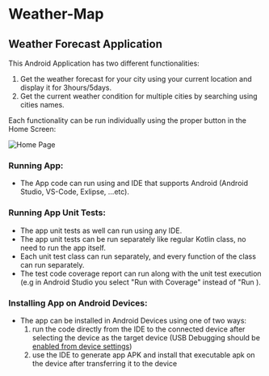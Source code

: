 # Weather-Map
## Weather Forecast Application

This Android Application has two different functionalities:
1. Get the weather forecast for your city using your current location and display it for 3hours/5days.
2. Get the current weather condition for multiple cities by searching using cities names.

Each functionality can be run individually using the proper button in the Home Screen:

![Home Page](https://docs.google.com/uc?export=download&id=1YmUDYVL5Apyq5EurCrfXdS0n_dI_emOb)

### Running App:
- The App code can run using and IDE that supports Android (Android Studio, VS-Code, Exlipse, ...etc).

### Running App Unit Tests:
- The app unit tests as well can run using any IDE.
- The app unit tests can be run separately like regular Kotlin class, no need to run the app itself.
- Each unit test class can run separately, and every function of the class can run separately.
- The test code coverage report can run along with the unit test execution (e.g in Android Studio you select "Run <class-name> with Coverage" instead of "Run <class-name>).
  
### Installing App on Android Devices:
- The app can be installed in Android Devices using one of two ways:
    1. run the code directly from the IDE to the connected device after selecting the device as the target device (USB Debugging should be [enabled from device settings](https://www.embarcadero.com/starthere/xe5/mobdevsetup/android/en/enabling_usb_debugging_on_an_android_device.html))
    2. use the IDE to generate app APK and install that executable apk on the device after transferring it to the device
